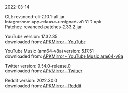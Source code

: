 2022-08-14
  
CLI: revanced-cli-2.10.1-all.jar  
Integrations: app-release-unsigned-v0.31.2.apk  
Patches: revanced-patches-2.33.2.jar  

YouTube version: 17.32.35  
downloaded from: [APKMirror - YouTube](https://www.apkmirror.com/apk/google-inc/youtube/youtube-17-32-35-release/youtube-17-32-35-2-android-apk-download/)  

YouTube Music (arm64-v8a) version: 5.17.51  
downloaded from: [APKMirror - YouTube Music arm64-v8a](https://www.apkmirror.com/apk/google-inc/youtube-music/youtube-music-5-17-51-release/youtube-music-5-17-51-2-android-apk-download/)  

Twitter version: 9.54.0-release.0  
downloaded from: [APKMirror - Twitter](https://www.apkmirror.com/apk/twitter-inc/twitter/twitter-9-54-0-release-0-release/twitter-9-54-0-release-0-2-android-apk-download/)  

Reddit version: 2022.30.0  
downloaded from: [APKMirror - Reddit](https://www.apkmirror.com/apk/redditinc/reddit/reddit-2022-30-0-release/reddit-2022-30-0-android-apk-download/)  
